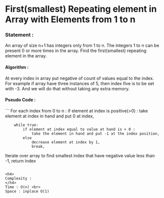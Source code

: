 First(smallest) Repeating element in Array with Elements from 1 to n
==========================================================

<h3>
Statement :
</h3>
An array of size n+1 has integers only from 1 to n. The integers 1 to n can be present 0 or more times in the array. Find the first(smallest) repeating element in the array.

<h4>
Algorithm :
</h4>
At every index in array put negative of count of values equal to the index. For example if array have three instances of 5, then index five is to be set with -3. And we will do that without taking any extra memory.


<h4>
Pseudo Code :
</h4>
```
For each index from 0 to n :
	if element at index is positive(>0) :
		take element at index in hand and put 0 at index,
		
		while true:
			if element at index equal to value at hand is > 0 :
				take the element in hand and put -1 at the index position,
			else 
				decrease element at index by 1,
				break,
		
Iterate over array to find smallest index that have negative value less than -1, return index

```	

<h4>
Complexity : 
</h4>
Time : O(n) <br>
Space : inplace O(1)		
			
			
			
			
		
		
		
	